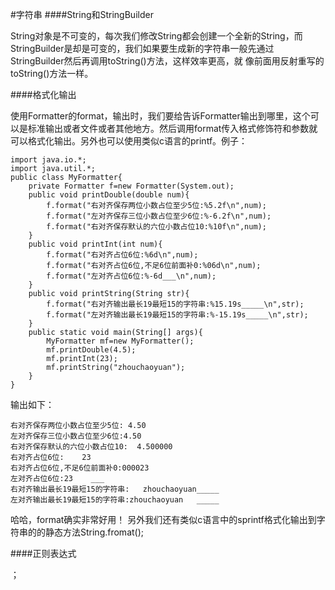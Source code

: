 #字符串
####String和StringBuilder

String对象是不可变的，每次我们修改String都会创建一个全新的String，而StringBuilder是却是可变的，我们如果要生成新的字符串一般先通过StringBuilder然后再调用toString()方法，这样效率更高，就
像前面用反射重写的toString()方法一样。

####格式化输出

使用Formatter的format，输出时，我们要给告诉Formatter输出到哪里，这个可以是标准输出或者文件或者其他地方。然后调用format传入格式修饰符和参数就可以格式化输出。另外也可以使用类似c语言的printf。例子：

	import java.io.*;
	import java.util.*;
	public class MyFormatter{
		private Formatter f=new Formatter(System.out);
		public void printDouble(double num){
			f.format("右对齐保存两位小数占位至少5位:%5.2f\n",num);
			f.format("左对齐保存三位小数占位至少6位:%-6.2f\n",num);
			f.format("右对齐保存默认的六位小数占位10:%10f\n",num);
		}
		public void printInt(int num){
			f.format("右对齐占位6位:%6d\n",num);
			f.format("右对齐占位6位,不足6位前面补0:%06d\n",num);
			f.format("左对齐占位6位:%-6d___\n",num);
		}
		public void printString(String str){
			f.format("右对齐输出最长19最短15的字符串:%15.19s_____\n",str);
			f.format("左对齐输出最长19最短15的字符串:%-15.19s_____\n",str);
		}
		public static void main(String[] args){
			MyFormatter mf=new MyFormatter();
			mf.printDouble(4.5);
			mf.printInt(23);
			mf.printString("zhouchaoyuan");
		}
	}

输出如下：

	右对齐保存两位小数占位至少5位: 4.50
	左对齐保存三位小数占位至少6位:4.50
	右对齐保存默认的六位小数占位10:  4.500000
	右对齐占位6位:    23
	右对齐占位6位,不足6位前面补0:000023
	左对齐占位6位:23    ___
	右对齐输出最长19最短15的字符串:   zhouchaoyuan_____
	左对齐输出最长19最短15的字符串:zhouchaoyuan   _____
哈哈，format确实非常好用！
另外我们还有类似c语言中的sprintf格式化输出到字符串的的静态方法String.fromat();

####正则表达式

；